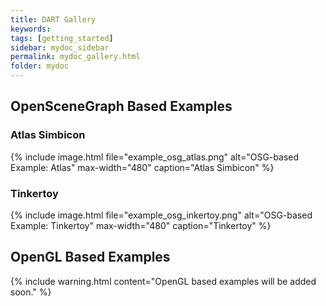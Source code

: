 ```yaml
---
title: DART Gallery
keywords: 
tags: [getting_started]
sidebar: mydoc_sidebar
permalink: mydoc_gallery.html
folder: mydoc
---
```


## OpenSceneGraph Based Examples

### Atlas Simbicon

{% include image.html file="example_osg_atlas.png" alt="OSG-based Example: Atlas" max-width="480"  caption="Atlas Simbicon" %}

### Tinkertoy

{% include image.html file="example_osg_inkertoy.png" alt="OSG-based Example: Tinkertoy" max-width="480"  caption="Tinkertoy" %}

## OpenGL Based Examples

{% include warning.html content="OpenGL based examples will be added soon." %}

